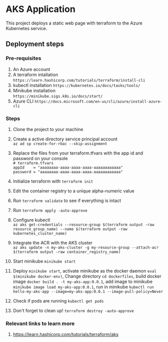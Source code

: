 # AKS Application

This project deploys a static web page with terraform to the Azure Kubernetes service.

## Deployment steps
### Pre-requisites
1. An Azure account
2. A terraform intallation   
```https://learn.hashicorp.com/tutorials/terraform/install-cli```
3. kubectl installation
```https://kubernetes.io/docs/tasks/tools/```   
4. Minikube installation    
```https://minikube.sigs.k8s.io/docs/start/```  
5. Azure CLI
```https://docs.microsoft.com/en-us/cli/azure/install-azure-cli```

### Steps
1. Clone the project to your machine    

2. Create a active directory service principal account      
```az ad sp create-for-rbac --skip-assignment```

3. Replace the files from your terraform.tfvars with the app id and password on your console       
```# terraform.tfvars```  
```appId    = "aaaaaaaa-aaaa-aaaa-aaaa-aaaaaaaaaaaa"```     
```password = "aaaaaaaa-aaaa-aaaa-aaaa-aaaaaaaaaaaa"```     

4. Initialize terraform with ```terraform init```   

5. Edit the container registry to a unique alpha-numeric value   

6. Run ```terraform validate``` to see if everything is intact   

7. Run ```terraform apply -auto-approve```      

8. Configure kubectl    
```az aks get-credentials --resource-group $(terraform output -raw resource_group_name) --name $(terraform output -raw kubernetes_cluster_name)```

9. Integrate the ACR with the AKS cluster   
```az aks update -n my-aks-cluster -g my-resource-group --attach-acr $(terraform output -raw container_registry_name)```    

10. Start minikube  ```minikube start```    

11. Deploy ```minikube start```, activate minikube as the docker daemon ```eval $(minikube docker-env)```, Change directory ```cd dockerfiles```, build docker image ```docker build . -t my-aks-app:0.0.1```, add image to minikube ```minikube image load my-aks-app:0.0.1```, run in minikube ```kubectl run hello-my-aks-app --image=my-aks-app:0.0.1 --image-pull-policy=Never```

12. Check if pods are running ```kubectl get pods```  

13. Don't forget to clean up! ```terraform destroy -auto-approve```   


### Relevant links to learn more    
1. https://learn.hashicorp.com/tutorials/terraform/aks
